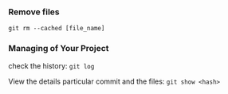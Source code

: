### Remove files
`git rm --cached [file_name]`


### Managing of Your Project

check the history: `git log`

View the details particular commit and the files: `git show <hash>`